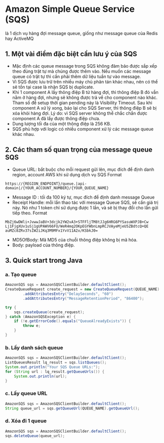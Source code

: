 # Amazon Simple Queue Service (SQS)
 là 1 dịch vụ hàng đợi message queue, giống như message queue của Redis hay ActiveMQ

## 1. Một vài điểm đặc biệt cần lưu ý của SQS
-	Mặc định các queue message trong SQS không đảm bảo được sắp xếp theo đúng trật tự mà chúng được thêm vào. Nếu muốn các message queue có trật tự thì cần phải thêm dữ liệu tuần tự vào message.
-	Vì SQS được lưu trữ trên nhiều máy chủ phân tán khác nhau, nên có thể sẽ tồn tại case là nhận SQS bị duplicate.
- Khi 1 component A lấy thông điệp B từ hàng đợi, thì thông điệp B đó vẫn nằm ở hàng đợi, nhưng sẽ không được trả về cho component nào khác. Tham số để setup thời gian pending này là Visibility Timeout. Sau khi component A xử lý xong, báo lại cho SQS Server, thì thông điệp B sẽ bị xóa khỏi hàng đợi. 
Lý do: vì SQS server không thể chắc chắn được component A đã lấy được thông điệp chưa.
- Dung lượng tối đa của một thông điệp là 256 KB.
- SQS phù hợp với logic có nhiều component xử lý các message queue khác nhau.

## 2. Các tham số quan trọng của message queue SQS
- Queue URL: bắt buộc cho mỗi request gửi lên, mục đích để định danh region, account AWS khi sử dụng dịch vụ SQS
Format
```
https://{REGION_ENDPOINT}/queue.|api-domain|/{YOUR_ACCOUNT_NUMBER}/{YOUR_QUEUE_NAME}
```
- Message ID : tối đa 100 ký tự, mục đích để định danh message Queue
-	Receipt Handle: mỗi lần thao tác với message Queue SQS, sẽ cần giá trị này. Nó như 1 token chỉ sử dụng được 1 lần, và sẽ bị thay đổi cho lần gửi tiếp theo. 
Format
```
MbZj6wDWli+JvwwJaBV+3dcjk2YW2vA3+STFFljTM8tJJg6HRG6PYSasuWXPJB+Cw
Lj1FjgXUv1uSj1gUPAWV66FU/WeR4mq2OKpEGYWbnLmpRCJVAyeMjeU5ZBdtcQ+QE
auMZc8ZRv37sIW2iJKq3M9MFx1YvV11A2x/KSbkJ0=
```
- MD5OfBody: Mã MD5 của chuỗi thông điệp không bị mã hóa.
- Body: payload của thông điệp.

## 3. Quick start trong Java
### a. Tạo queue
```java
AmazonSQS sqs = AmazonSQSClientBuilder.defaultClient();
CreateQueueRequest create_request = new CreateQueueRequest(QUEUE_NAME)
        .addAttributesEntry("DelaySeconds", "60")
        .addAttributesEntry("MessageRetentionPeriod", "86400");

try {
    sqs.createQueue(create_request);
} catch (AmazonSQSException e) {
    if (!e.getErrorCode().equals("QueueAlreadyExists")) {
        throw e;
    }
}
```

### b. Lấy danh sách queue
```java
AmazonSQS sqs = AmazonSQSClientBuilder.defaultClient();
ListQueuesResult lq_result = sqs.listQueues();
System.out.println("Your SQS Queue URLs:");
for (String url : lq_result.getQueueUrls()) {
    System.out.println(url);
}
```

### c. Lấy queue URL
```java
AmazonSQS sqs = AmazonSQSClientBuilder.defaultClient();
String queue_url = sqs.getQueueUrl(QUEUE_NAME).getQueueUrl();
```

### d. Xóa đi 1 queue
```java
AmazonSQS sqs = AmazonSQSClientBuilder.defaultClient();
sqs.deleteQueue(queue_url);
```
